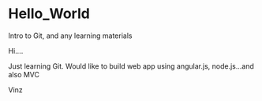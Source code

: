 # Hello_World
Intro to Git, and any learning materials

Hi....

Just learning Git. Would like to build web app using angular.js, node.js...and also MVC

Vinz
